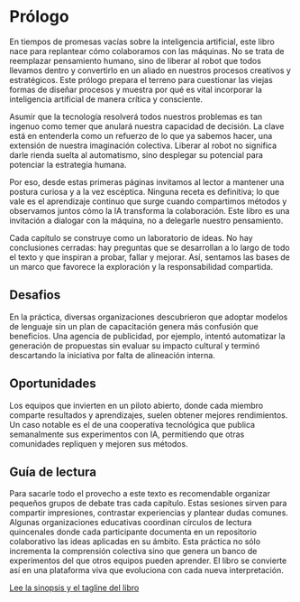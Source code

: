 # Prólogo

En tiempos de promesas vacías sobre la inteligencia artificial, este libro nace para replantear cómo colaboramos con las máquinas. No se trata de reemplazar pensamiento humano, sino de liberar al robot que todos llevamos dentro y convertirlo en un aliado en nuestros procesos creativos y estratégicos.
Este prólogo prepara el terreno para cuestionar las viejas formas de diseñar procesos y muestra por qué es vital incorporar la inteligencia artificial de manera crítica y consciente.

Asumir que la tecnología resolverá todos nuestros problemas es tan ingenuo como temer que anulará nuestra capacidad de decisión. La clave está en entenderla como un refuerzo de lo que ya sabemos hacer, una extensión de nuestra imaginación colectiva. Liberar al robot no significa darle rienda suelta al automatismo, sino desplegar su potencial para potenciar la estrategia humana.

Por eso, desde estas primeras páginas invitamos al lector a mantener una postura curiosa y a la vez escéptica. Ninguna receta es definitiva; lo que vale es el aprendizaje continuo que surge cuando compartimos métodos y observamos juntos cómo la IA transforma la colaboración. Este libro es una invitación a dialogar con la máquina, no a delegarle nuestro pensamiento.

Cada capítulo se construye como un laboratorio de ideas. No hay conclusiones cerradas: hay preguntas que se desarrollan a lo largo de todo el texto y que inspiran a probar, fallar y mejorar. Así, sentamos las bases de un marco que favorece la exploración y la responsabilidad compartida.

## Desafios

En la práctica, diversas organizaciones descubrieron que adoptar modelos de lenguaje sin un plan de capacitación genera más confusión que beneficios. Una agencia de publicidad, por ejemplo, intentó automatizar la generación de propuestas sin evaluar su impacto cultural y terminó descartando la iniciativa por falta de alineación interna.

## Oportunidades

Los equipos que invierten en un piloto abierto, donde cada miembro comparte resultados y aprendizajes, suelen obtener mejores rendimientos. Un caso notable es el de una cooperativa tecnológica que publica semanalmente sus experimentos con IA, permitiendo que otras comunidades repliquen y mejoren sus métodos.

## Guía de lectura

Para sacarle todo el provecho a este texto es recomendable organizar pequeños
grupos de debate tras cada capítulo. Estas sesiones sirven para compartir
impresiones, contrastar experiencias y plantear dudas comunes. Algunas
organizaciones educativas coordinan círculos de lectura quincenales donde cada
participante documenta en un repositorio colaborativo las ideas aplicadas en su
ámbito. Esta práctica no sólo incrementa la comprensión colectiva sino que
genera un banco de experimentos del que otros equipos pueden aprender. El libro
se convierte así en una plataforma viva que evoluciona con cada nueva
interpretación.

[Lee la sinopsis y el tagline del libro](../libro_tagline_sinopsis.md)
